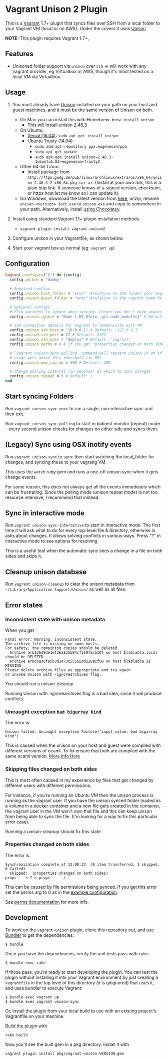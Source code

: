 # Vagrant Unison 2 Plugin

This is a [Vagrant](http://www.vagrantup.com) 1.7+ plugin that syncs files over SSH from a local folder
to your Vagrant VM (local or on AWS).  Under the covers it uses [Unison](http://www.cis.upenn.edu/~bcpierce/unison/)

**NOTE:** This plugin requires Vagrant 1.7+,

## Features

* Unisoned folder support via `unison` over `ssh` -> will work with any vagrant provider, eg Virtualbox or AWS, though it's most tested on a local VM via Virtualbox.

## Usage

1. You must already have [Unison](http://www.cis.upenn.edu/~bcpierce/unison/) installed on your path on your host and guest machines, and it must be the same version of Unison on both.
     * On Mac you can install this with Homebrew:  `brew install unison`
        * This will install unison 2.48.3
     * On Ubuntu:
        * [Xenial (16.04)](https://launchpad.net/ubuntu/xenial/+source/unison): `sudo apt-get install unison`
        * Ubuntu Trusty (14.04):
            * `sudo add-apt-repository ppa:eugenesan/ppa`
            * `sudo apt-get update`
            * `sudo apt-get install unison=2.48.3-1ubuntu1.02~eugenesan~trusty2`
     * Other 64-bit Linux:
        * Install package from `http://ftp5.gwdg.de/pub/linux/archlinux/extra/os/x86_64/unison-2.48.3-2-x86_64.pkg.tar.xz`. (Install at your own risk, this is a plain http link. If someone knows of a signed version, checksum, or https host let me know so I can update it).
     * On Windows, download the latest version from [here](https://www.irif.fr/~vouillon/unison/), unzip, rename `unison-<version> text.exe` to `unison.exe` and copy to somewhere in your path. Alternatively, install [using Chocolatey](https://chocolatey.org/packages/unison).

2. Install using standard Vagrant 1.1+ plugin installation methods.
    * `vagrant plugin install vagrant-unison2`

3. Configure unison in your Vagrantfile, as shown below.

4. Start your vagrant box as normal (eg: `vagrant up`)

## Configuration

  ```ruby
  Vagrant.configure("2") do |config|
    config.vm.box = "dummy"

    # Required configs
    config.unison.host_folder = "src/"  #relative to the folder your Vagrantfile is in
    config.unison.guest_folder = "src/" #relative to the vagrant home folder (e.g. /home/vagrant)

    # Optional configs
    # File patterns to ignore when syncing. Ensure you don't have spaces between the commas!
    config.unison.ignore = "Name {.DS_Store,.git,node_modules}" # Default: none

    # SSH connection details for Vagrant to communicate with VM.
    config.unison.ssh_host = "10.0.0.1" # Default: '127.0.0.1'
    config.unison.ssh_port = 22 # Default: 2222
    config.unison.ssh_user = "deploy" # Default: 'vagrant'
    config.unison.perms = 0 # if you get "properties changed on both sides" error 

    # `vagrant unison-sync-polling` command will restart unison in VM if memory
    # usage gets above this threshold (in MB).
    config.unison.mem_cap_mb = 500 # Default: 200

    # Change polling interval (in seconds) at which to sync changes
    config.unison.repeat = 5 # Default: 1
  end
  ```


## Start syncing Folders

Run `vagrant unison-sync-once` to run a single, non-interactive sync and then exit.

Run `vagrant unison-sync-polling` to start in bidirect monitor (repeat) mode - every second unison checks for changes on either side and syncs them.

## (Legacy) Sync using OSX inotify events

Run `vagrant unison-sync` to sync then start watching the local_folder for changes, and syncing these to your vagrang VM.

This uses the `watch` ruby gem and runs a one-off unison sync when it gets change events.

For some reason, this does not always get all the events immediately which can be frustrating. Since the polling mode (unison repeat mode) is not too resource intensive, I recommend that instead.

## Sync in interactive mode

Run `vagrant unison-sync-interactive` to start in interactive mode. The first time
it will ask what to do for every top-level file & directory, otherwise is asks
about changes. It allows solving conflicts in various ways. Press "?" in
interactive mode to see options for resolving.

This is a useful tool when the automatic sync sees a change in a file on both
sides and skips it.

## Cleanup unison database
Run `vagrant unison-cleanup` to clear the unison metadata from `~/Library/Application Support/Unison/` as well as all files.

## Error states

### Inconsistent state with unison metadata

When you get
```
Fatal error: Warning: inconsistent state.  
The archive file is missing on some hosts.
For safety, the remaining copies should be deleted.
  Archive arb126d8de1ef26a835b94cf51975c530f on host blablabla.local should be DELETED
  Archive arbc6a36f85b3d1473c55565dd220acf68 on host blablabla is MISSING
Please delete archive files as appropriate and try again
or invoke Unison with -ignorearchives flag.
```

You should run a unison-cleanup

Running Unison with -ignorearchives flag is a bad idea, since it will produce conflicts.

### Uncaught exception `bad bigarray kind`

The error is:
```
Unison failed: Uncaught exception Failure("input_value: bad bigarray kind")
```

This is caused when the unison on your host and guest were compiled with different versions of ocaml. To fix ensure that
both are compiled with the same ocaml version. [More Info Here](https://gist.github.com/pch/aa1c9c4ec8522a11193b)

### Skipping files changed on both sides

This is most often caused in my experience by files that get changed by different users with different permissions.

For instance, if you're running an Ubuntu VM then the unison process is running
as the vagrant user. If you have the unison synced folder loaded as a volume in
a docker container and a new file gets created in the container, the vagrant
user in the VM won't own that file and this can keep unison from being able to
sync the file. (I'm looking for a way to fix this particular error case).

Running a unison-cleanup should fix this state.

### Properties changed on both sides

The error is:
```
Synchronization complete at 13:00:33  (0 item transferred, 1 skipped, 0 failed)
  skipped:  (properties changed on both sides)
props    <-?-> props      /
```

This can be caused by file permissions being synced. If you get this error set
the perms arg to 0 as in the [example configuration](#configuration).

See [perms documentation](http://www.cis.upenn.edu/~bcpierce/unison/download/releases/stable/unison-manual.html#perms) for more info.


## Development

To work on the `vagrant-unison` plugin, clone this repository out, and use
[Bundler](http://gembundler.com) to get the dependencies:

```
$ bundle
```

Once you have the dependencies, verify the unit tests pass with `rake`:

```
$ bundle exec rake
```

If those pass, you're ready to start developing the plugin. You can test
the plugin without installing it into your Vagrant environment by just
creating a `Vagrantfile` in the top level of this directory (it is gitignored)
that uses it, and uses bundler to execute Vagrant:

```
$ bundle exec vagrant up
$ bundle exec vagrant unison-sync
```

Or, install the plugin from your local build to use with an existing project's
Vagrantfile on your machine.

Build the plugin with

```
rake build
```

Now you'll see the built gem in a pkg directory. Install it with

```
vagrant plugin install pkg/vagrant-unison-VERSION.gem
```
